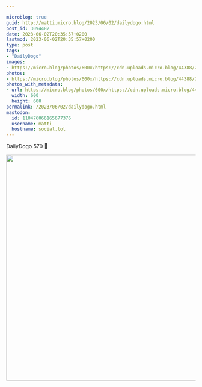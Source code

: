 ```yaml
---

microblog: true
guid: http://matti.micro.blog/2023/06/02/dailydogo.html
post_id: 3094482
date: 2023-06-02T20:35:57+0200
lastmod: 2023-06-02T20:35:57+0200
type: post
tags:
- "DailyDogo"
images:
- https://micro.blog/photos/600x/https://cdn.uploads.micro.blog/44388/2023/3b1241bca5.jpg
photos:
- https://micro.blog/photos/600x/https://cdn.uploads.micro.blog/44388/2023/3b1241bca5.jpg
photos_with_metadata:
- url: https://micro.blog/photos/600x/https://cdn.uploads.micro.blog/44388/2023/3b1241bca5.jpg
  width: 600
  height: 600
permalink: /2023/06/02/dailydogo.html
mastodon:
  id: 110476066165677376
  username: matti
  hostname: social.lol
---
```

DailyDogo 570 🐶

<img src="/media/uploads/2023/3b1241bca5.jpg" width="600" height="600" alt="" />
